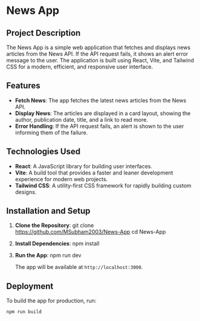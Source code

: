 # News App

## Project Description

The News App is a simple web application that fetches and displays news articles from the News API. If the API request fails, it shows an alert error message to the user. The application is built using React, Vite, and Tailwind CSS for a modern, efficient, and responsive user interface.

## Features

- **Fetch News**: The app fetches the latest news articles from the News API.
- **Display News**: The articles are displayed in a card layout, showing the author, publication date, title, and a link to read more.
- **Error Handling**: If the API request fails, an alert is shown to the user informing them of the failure.

## Technologies Used

- **React**: A JavaScript library for building user interfaces.
- **Vite**: A build tool that provides a faster and leaner development experience for modern web projects.
- **Tailwind CSS**: A utility-first CSS framework for rapidly building custom designs.

## Installation and Setup

1. **Clone the Repository**:
    git clone https://github.com/MSubham2003/News-App
    cd News-App

2. **Install Dependencies**:
    npm install

3. **Run the App**:
    npm run dev

    The app will be available at `http://localhost:3000`.

## Deployment

To build the app for production, run:

    npm run build

